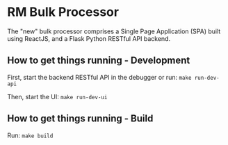 # RM Bulk Processor
The "new" bulk processor comprises a Single Page Application (SPA) built using ReactJS, and a Flask Python RESTful API backend.

## How to get things running - Development
First, start the backend RESTful API in the debugger or run: `make run-dev-api`

Then, start the UI: `make run-dev-ui`


## How to get things running - Build
Run: `make build`